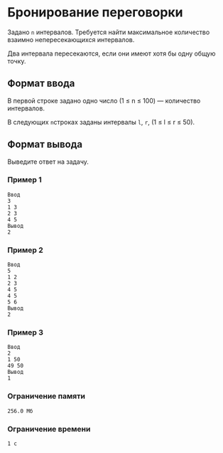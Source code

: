 # Бронирование переговорки
Задано `n` интервалов. Требуется найти максимальное количество
взаимно непересекающихся интервалов.

Два интервала пересекаются, если они имеют хотя бы одну общую точку.

## Формат ввода
В первой строке задано одно число (1 ≤ n ≤ 100) — количество интервалов.

В следующих `n`строках заданы интервалы `l`, `r`,  (1 ≤ l ≤ r ≤ 50).

## Формат вывода
Выведите ответ на задачу.

### Пример 1
    Ввод
    3
    1 3
    2 3
    4 5
    Вывод
    2
### Пример 2
    Ввод    
    5
    1 2
    2 3
    4 5
    4 5
    5 6
    Вывод
    2
### Пример 3
    Ввод
    2
    1 50
    49 50
    Вывод
    1
### Ограничение памяти
    256.0 Мб
### Ограничение времени
    1 с